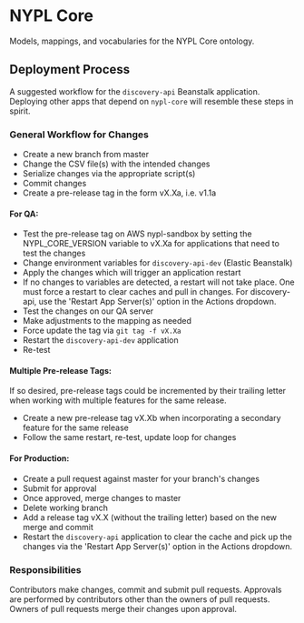 # NYPL Core

Models, mappings, and vocabularies for the NYPL Core ontology.

## Deployment Process

A suggested workflow for the `discovery-api` Beanstalk application.
Deploying other apps that depend on `nypl-core` will resemble
these steps in spirit.

### General Workflow for Changes

* Create a new branch from master
* Change the CSV file(s) with the intended changes
* Serialize changes via the appropriate script(s)
* Commit changes
* Create a pre-release tag in the form vX.Xa, i.e. v1.1a

#### For QA:

* Test the pre-release tag on AWS nypl-sandbox by setting the
  NYPL_CORE_VERSION variable to vX.Xa for applications that need to test
  the changes
* Change environment variables for `discovery-api-dev` (Elastic Beanstalk)
* Apply the changes which will trigger an application restart
* If no changes to variables are detected, a restart will not take
  place. One must force a restart to clear caches and pull in changes.
  For discovery-api, use the 'Restart App Server(s)' option in the Actions
  dropdown.
* Test the changes on our QA server
* Make adjustments to the mapping as needed
* Force update the tag via `git tag -f vX.Xa`
* Restart the `discovery-api-dev` application
* Re-test

#### Multiple Pre-release Tags:
If so desired, pre-release tags could be incremented by their trailing letter
when working with multiple features for the same release.
* Create a new pre-release tag vX.Xb when incorporating a secondary feature
  for the same release
* Follow the same restart, re-test, update loop for changes

#### For Production:

* Create a pull request against master for your branch's changes
* Submit for approval
* Once approved, merge changes to master
* Delete working branch
* Add a release tag vX.X (without the trailing letter) based on the new
  merge and commit
* Restart the `discovery-api` application to clear the cache and pick up the
  changes via the 'Restart App Server(s)' option in the Actions dropdown.


### Responsibilities

Contributors make changes, commit and submit pull requests. Approvals
are performed by contributors other than the owners of pull requests.
Owners of pull requests merge their changes upon approval.
